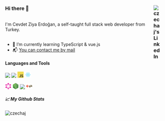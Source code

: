  
### Hi there 👋	 <a href="https://www.linkedin.com/in/cevdet-ziya-erdogan/"> <img align="right" alt="czechaj's LinkedIn" width="22px" src="https://raw.githubusercontent.com/peterthehan/peterthehan/master/assets/linkedin.svg" />
</a>

 
<br />
I'm Cevdet Ziya Erdoğan, a self-taught full stack web developer from Turkey.  
<br /> 
<br />

- 🌱 I’m currently learning TypeScript & vue.js 
- 📬 [You can contact me by mail](mailto:cevdetziyaerdogan@outlook.com)
  
#### Languages and Tools
<code><img height="20" src="https://encrypted-tbn0.gstatic.com/images?q=tbn:ANd9GcTZkQVaYY3HzHxggortHAqhQTSQztQDA5tbaQ&usqp=CAU"></code>
<code><img height="20" src="https://encrypted-tbn0.gstatic.com/images?q=tbn:ANd9GcQIVAV3GqTfcvfuNTMQGvSigax7JdhjSp9s7w&usqp=CAU"></code>
<code><img height="20" src="https://raw.githubusercontent.com/github/explore/80688e429a7d4ef2fca1e82350fe8e3517d3494d/topics/javascript/javascript.png"></code>
<code><img height="20" src="https://raw.githubusercontent.com/github/explore/80688e429a7d4ef2fca1e82350fe8e3517d3494d/topics/react/react.png"></code>

<code><img height="20" src="https://raw.githubusercontent.com/github/explore/5c058a388828bb5fde0bcafd4bc867b5bb3f26f3/topics/graphql/graphql.png"></code>
<code><img height="20" src="https://raw.githubusercontent.com/github/explore/80688e429a7d4ef2fca1e82350fe8e3517d3494d/topics/nodejs/nodejs.png"></code>
<code><img height="20" src="https://pbs.twimg.com/profile_images/1452637606559326217/GFz_P-5e_400x400.png"></code>
<code><img height="20" src="https://raw.githubusercontent.com/github/explore/80688e429a7d4ef2fca1e82350fe8e3517d3494d/topics/git/git.png"></code>
<br />  
 
#####  📈 My Github Stats

<p align="left"> <img src="https://github-readme-stats.vercel.app/api?username=czechaj&hide=stars,commit,contribs&show_icons=true&theme=radical&border_radius=18px" alt="czechaj" />


